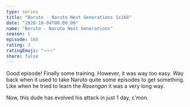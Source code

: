 ```yaml
---
type: series
title: "Boruto - Naruto Next Generations 1x168"
date: "2020-10-04T00:00:00"
name: "Boruto - Naruto Next Generations"
season: 1
episode: 168
rating: 3
ratingEmoji: "⭐️⭐️⭐️"
share: false
---
```


Good episode! Finally some training. However, it was way too easy. Way back when it used to take Naruto quite some episodes to get something. Like when he tried to learn the _Rasengan_ it was a very long way.

Now, this dude has evolved his attack in just 1 day, c'mon.
